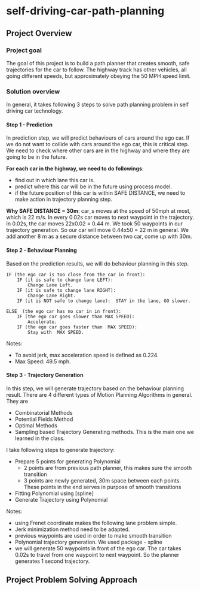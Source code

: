 # self-driving-car-path-planning

## Project Overview
### Project goal 
The goal of this project is to build a path planner that creates smooth, safe trajectories for the car to follow. The highway track has other vehicles, all going different speeds, but approximately obeying the 50 MPH speed limit.
### Solution overview
In general, it takes following 3 steps to solve path planning problem in self driving car technology. 
#### Step 1 - Prediction
In prediction step, we will predict behaviours of cars around the ego car. If we do not want to collide with cars around the ego car, this is critical step. We need to check where other cars are in the highway and where they are going to be in the future.

**For each car in the highway, we need to do followings**:
- find out in which lane this car is.
- predict where this car will be in the future using process model. 
- if the future position of this car is within SAFE DISTANCE, we need to make action in trajectory planning step. 

**Why SAFE DISTANCE = 30m**:
car_s moves at the speed of 50mph at most, which is 22 m/s. In every 0.02s car moves to next waypoint in the trajectory. In 0.02s, the car moves 22x0.02 = 0.44 m. We took 50 waypoints in our trajectory generation. So our car will move 0.44x50 = 22 m in general. We add another 8 m as a secure distance between two car, come up with 30m. 

#### Step 2 - Behaviour Planning
Based on the prediction results, we will do behaviour planning in this step.
```
IF (the ego car is too close from the car in front):
	IF (it is safe to change lane LEFT):
		Change Lane Left.
	IF (it is safe to change lane RIGHT):
		Change Lane Right.
	IF (it is NOT safe to change lane):  STAY in the lane, GO slower.

ELSE  (the ego car has no car in in front):
	IF (the ego car goes slower than MAX SPEED): 
		Accelerate. 
	IF (the ego car goes faster than  MAX SPEED): 
		Stay with  MAX SPEED. 
```
Notes:
- To avoid jerk, max acceleration speed is defined as 0.224.
- Max Speed: 49.5 mph.

#### Step 3 - Trajectory Generation
In this step, we will generate trajectory based on the behaviour planning result. There are 4 different types of Motion Planning Algorithms in general. They are 
- Combinatorial Methods
- Potential Fields Method
- Optimal Methods
- Sampling based Trajectory Generating methods. This is the main one we learned in the class.

I take following steps to generate trajectory:
- Prepare 5 points for generating Polynomial
   - 2 points are from previous path planner, this makes sure the smooth transition
   - 3 points are newly generated, 30m space between each points. These points in the end serves in purpose of smooth transitions
- Fitting  Polynomial using [spline]
- Generate Trajectory using  Polynomial


Notes:
- using Frenet coordinate makes the following lane problem simple. 
- Jerk minimization method need to be adapted.  
- previous waypoints are used in order to make smooth transition 
- Polynomial trajectory generation. We used package - spline
- we will generate 50 waypoints in front of the ego car. The car takes 0.02s to travel from one waypoint to next waypoint. So the planner generates 1 second trajectory.



## Project Problem Solving Approach
